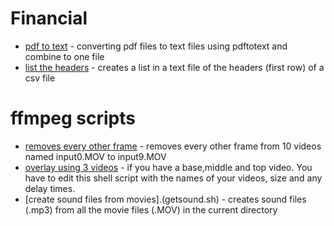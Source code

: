 # Financial
+ [pdf to text](bankpdftocsv.sh) - converting pdf files to text files using pdftotext and combine to one file
+ [list the headers](1strow2col.sh) - creates a list in a text file of the headers (first row) of a csv file

# ffmpeg scripts 
+ [removes every other frame](multi_deflicker.sh) - removes every other frame from 10 videos named input0.MOV to input9.MOV
+ [overlay using 3 videos](overlay3.sh) - if you have a base,middle and top video. You have to edit this shell script with the names of your videos, size and any delay times.
+ [create sound files from movies].(getsound.sh) - creates sound files (.mp3) from all the movie files (.MOV) in the current directory
